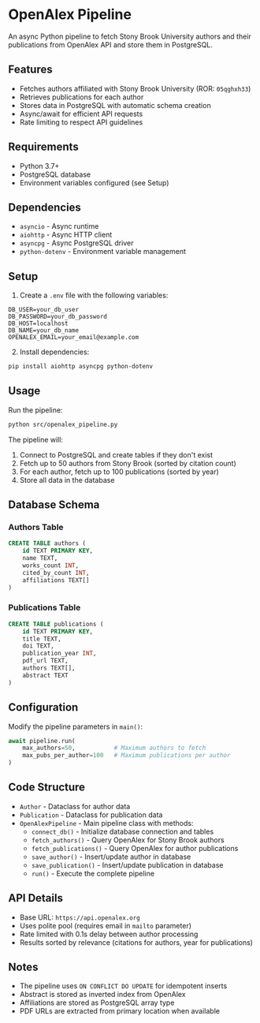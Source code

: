 # OpenAlex Pipeline

An async Python pipeline to fetch Stony Brook University authors and their publications from OpenAlex API and store them in PostgreSQL.

## Features

- Fetches authors affiliated with Stony Brook University (ROR: `05qghxh33`)
- Retrieves publications for each author
- Stores data in PostgreSQL with automatic schema creation
- Async/await for efficient API requests
- Rate limiting to respect API guidelines

## Requirements

- Python 3.7+
- PostgreSQL database
- Environment variables configured (see Setup)

## Dependencies

- `asyncio` - Async runtime
- `aiohttp` - Async HTTP client
- `asyncpg` - Async PostgreSQL driver
- `python-dotenv` - Environment variable management

## Setup

1. Create a `.env` file with the following variables:

```env
DB_USER=your_db_user
DB_PASSWORD=your_db_password
DB_HOST=localhost
DB_NAME=your_db_name
OPENALEX_EMAIL=your_email@example.com
```

2. Install dependencies:

```bash
pip install aiohttp asyncpg python-dotenv
```

## Usage

Run the pipeline:

```bash
python src/openalex_pipeline.py
```

The pipeline will:
1. Connect to PostgreSQL and create tables if they don't exist
2. Fetch up to 50 authors from Stony Brook (sorted by citation count)
3. For each author, fetch up to 100 publications (sorted by year)
4. Store all data in the database

## Database Schema

### Authors Table

```sql
CREATE TABLE authors (
    id TEXT PRIMARY KEY,
    name TEXT,
    works_count INT,
    cited_by_count INT,
    affiliations TEXT[]
)
```

### Publications Table

```sql
CREATE TABLE publications (
    id TEXT PRIMARY KEY,
    title TEXT,
    doi TEXT,
    publication_year INT,
    pdf_url TEXT,
    authors TEXT[],
    abstract TEXT
)
```

## Configuration

Modify the pipeline parameters in `main()`:

```python
await pipeline.run(
    max_authors=50,           # Maximum authors to fetch
    max_pubs_per_author=100   # Maximum publications per author
)
```

## Code Structure

- `Author` - Dataclass for author data
- `Publication` - Dataclass for publication data
- `OpenAlexPipeline` - Main pipeline class with methods:
  - `connect_db()` - Initialize database connection and tables
  - `fetch_authors()` - Query OpenAlex for Stony Brook authors
  - `fetch_publications()` - Query OpenAlex for author publications
  - `save_author()` - Insert/update author in database
  - `save_publication()` - Insert/update publication in database
  - `run()` - Execute the complete pipeline

## API Details

- Base URL: `https://api.openalex.org`
- Uses polite pool (requires email in `mailto` parameter)
- Rate limited with 0.1s delay between author processing
- Results sorted by relevance (citations for authors, year for publications)

## Notes

- The pipeline uses `ON CONFLICT DO UPDATE` for idempotent inserts
- Abstract is stored as inverted index from OpenAlex
- Affiliations are stored as PostgreSQL array type
- PDF URLs are extracted from primary location when available
